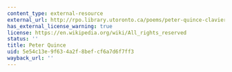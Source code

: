 ```yaml
---
content_type: external-resource
external_url: http://rpo.library.utoronto.ca/poems/peter-quince-clavier
has_external_license_warning: true
license: https://en.wikipedia.org/wiki/All_rights_reserved
status: ''
title: Peter Quince
uid: 5e54c13e-9f63-4a2f-8bef-cf6a7d6f7ff3
wayback_url: ''
---
```

